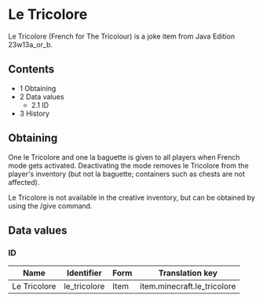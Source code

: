 # Le Tricolore
Le Tricolore (French for The Tricolour) is a joke item from Java Edition 23w13a_or_b.

## Contents
- 1 Obtaining
- 2 Data values
	- 2.1 ID
- 3 History

## Obtaining
One le Tricolore and one la baguette is given to all players when French mode gets activated. Deactivating the mode removes le Tricolore from the player's inventory (but not la baguette; containers such as chests are not affected).

Le Tricolore is not available in the creative inventory, but can be obtained by using the /give command.

## Data values
### ID
| Name         | Identifier   | Form | Translation key             |
|--------------|--------------|------|-----------------------------|
| Le Tricolore | le_tricolore | Item | item.minecraft.le_tricolore |



